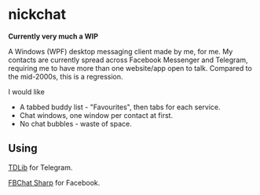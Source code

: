 # nickchat

**Currently very much a WIP**

A Windows (WPF) desktop messaging client made by me, for me. My contacts are currently spread across Facebook Messenger and Telegram, requiring me to have more than one website/app open to talk. Compared to the mid-2000s, this is a regression.

I would like

- A tabbed buddy list - "Favourites", then tabs for each service.
- Chat windows, one window per contact at first.
- No chat bubbles - waste of space.

## Using

[TDLib](https://github.com/tdlib/td#using-dotnet) for Telegram.

[FBChat Sharp](https://github.com/gave92/fbchat-sharp) for Facebook.
